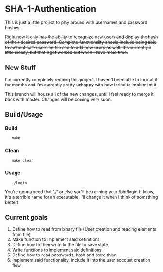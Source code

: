 # SHA-1-Authentication

This is just a little project to play around with usernames and password hashes.

~~Right now it only has the ability to recognize new users and display the hash of their desired password. Complete functionality should include being able to authenticate users on file and to add new users as well. It's currently a little messy, but that'll get worked out when I have more time.~~


## New Stuff

I'm currently completely redoing this project. I haven't been able to look at it for months and I'm currently pretty unhappy with how I tried to implement it. 

This branch will house all of the new changes, until I feel ready to merge it back with master. Changes will be coming very soon.

## Build/Usage

### Build
```shell
   make
```

### Clean
```shell
   make clean
```

### Usage
```shell
   ./login
```
You're gonna need that './' or else you'll be running your /bin/login
(I know, it's a terrible name for an executable, I'll change it when I think of something better)

## Current goals
1. Define how to read from binary file (User creation and reading elements from file)
1. Make function to implement said definitions
1. Define how to then write to the file to save state
1. Write functions to implement said definitions
1. Define how to read passwords, hash and store them
1. Implement said functionality, include it into the user account creation flow

